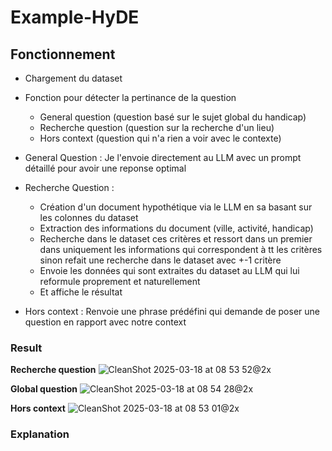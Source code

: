 # Example-HyDE

## Fonctionnement
- Chargement du dataset
- Fonction pour détecter la pertinance de la question
  - General question (question basé sur le sujet global du handicap)
  - Recherche question (question sur la recherche d'un lieu)
  - Hors context (question qui n'a rien a voir avec le contexte)

- General Question : Je l'envoie directement au LLM avec un prompt détaillé pour avoir une reponse optimal
- Recherche Question :
  - Création d'un document hypothétique via le LLM en sa basant sur les colonnes du dataset
  - Extraction des informations du document (ville, activité, handicap)
  - Recherche dans le dataset ces critères et ressort dans un premier dans uniquement les informations qui correspondent à tt les critères sinon refait une recherche dans le dataset avec +-1 critère
  - Envoie les données qui sont extraites du dataset au LLM qui lui reformule proprement et naturellement
  - Et affiche le résultat
- Hors context : Renvoie une phrase prédéfini qui demande de poser une question en rapport avec notre context




### Result
**Recherche question**
![CleanShot 2025-03-18 at 08 53 52@2x](https://github.com/user-attachments/assets/fa6b6a2b-a201-460e-a102-9dec9c05b3b6)

**Global question**
![CleanShot 2025-03-18 at 08 54 28@2x](https://github.com/user-attachments/assets/f4969e15-344c-464d-a7a0-ff76f0b7bdbc)

**Hors context**
![CleanShot 2025-03-18 at 08 53 01@2x](https://github.com/user-attachments/assets/cf67b6a9-5c74-4942-a017-76874b874060)


### Explanation
